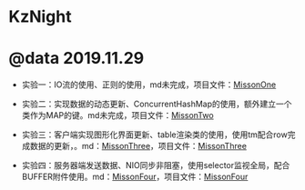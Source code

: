 # KzNight
# @data 2019.11.29

* 实验一：IO流的使用、正则的使用，md未完成，项目文件：[MissonOne](/MissonOne)

* 实验二：实现数据的动态更新、ConcurrentHashMap的使用，额外建立一个类作为MAP的键。md未完成，项目文件：[MissonTwo](/MissonTwo)

* 实验三：客户端实现图形化界面更新、table渲染类的使用，使用tm配合row完成数据的更新，。md：[MissonThree](/MissonThree.md)，项目文件：[MissonThree](/MissonThree)

* 实验四：服务器端发送数据、NIO同步非阻塞，使用selector监视全局，配合BUFFER附件使用。md：[MissonFour](/MissonFour.md)，项目文件：[MissonFour](/MissonFour)
